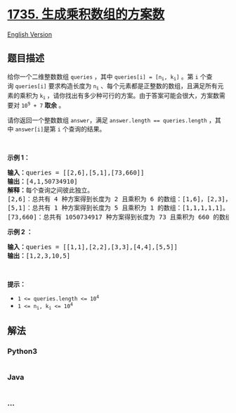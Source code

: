 # [1735. 生成乘积数组的方案数](https://leetcode-cn.com/problems/count-ways-to-make-array-with-product)

[English Version](/solution/1700-1799/1735.Count%20Ways%20to%20Make%20Array%20With%20Product/README_EN.md)

## 题目描述

<!-- 这里写题目描述 -->
<p>给你一个二维整数数组 <code>queries</code> ，其中 <code>queries[i] = [n<sub>i</sub>, k<sub>i</sub>]</code> 。第 <code>i</code> 个查询 <code>queries[i]</code> 要求构造长度为 <code>n<sub>i</sub></code> 、每个元素都是正整数的数组，且满足所有元素的乘积为 <code>k<sub>i</sub></code><sub> </sub>，请你找出有多少种可行的方案。由于答案可能会很大，方案数需要对 <code>10<sup>9</sup> + 7</code> <strong>取余</strong> 。</p>

<p>请你返回一个整数数组<em> </em><code>answer</code>，满足<em> </em><code>answer.length == queries.length</code> ，其中<em> </em><code>answer[i]</code>是第<em> </em><code>i</code> 个查询的结果。</p>

<p> </p>

<p><strong>示例 1：</strong></p>

<pre>
<b>输入：</b>queries = [[2,6],[5,1],[73,660]]
<b>输出：</b>[4,1,50734910]
<b>解释：</b>每个查询之间彼此独立。
[2,6]：总共有 4 种方案得到长度为 2 且乘积为 6 的数组：[1,6]，[2,3]，[3,2]，[6,1]。
[5,1]：总共有 1 种方案得到长度为 5 且乘积为 1 的数组：[1,1,1,1,1]。
[73,660]：总共有 1050734917 种方案得到长度为 73 且乘积为 660 的数组。1050734917 对 10<sup>9</sup> + 7 取余得到 50734910 。
</pre>

<p><strong>示例 2 ：</strong></p>

<pre>
<b>输入：</b>queries = [[1,1],[2,2],[3,3],[4,4],[5,5]]
<b>输出：</b>[1,2,3,10,5]
</pre>

<p> </p>

<p><strong>提示：</strong></p>

<ul>
	<li><code>1 <= queries.length <= 10<sup>4</sup> </code></li>
	<li><code>1 <= n<sub>i</sub>, k<sub>i</sub> <= 10<sup>4</sup></code></li>
</ul>

## 解法

<!-- 这里可写通用的实现逻辑 -->

<!-- tabs:start -->

### **Python3**

<!-- 这里可写当前语言的特殊实现逻辑 -->

```python

```

### **Java**

<!-- 这里可写当前语言的特殊实现逻辑 -->

```java

```

### **...**

```

```

<!-- tabs:end -->

